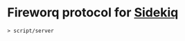 Fireworq protocol for [Sidekiq][]
=================================

```
> script/server
```

[Sidekiq]: https://github.com/mperham/sidekiq
